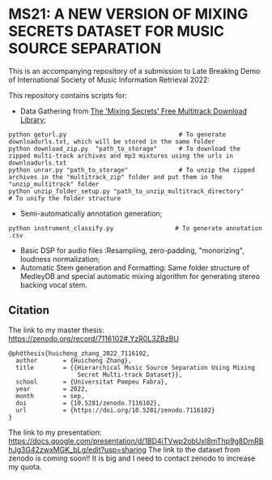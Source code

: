 # MS21: A NEW VERSION OF MIXING SECRETS DATASET FOR MUSIC SOURCE SEPARATION

This is an accompanying repository of a submission to Late Breaking Demo of International Society of Music Information Retrieval 2022: 

This repository contains scripts for:
* Data Gathering from [The 'Mixing Secrets' Free Multitrack Download Library](https://cambridge-mt.com/ms/mtk/); 
```
python geturl.py                               # To generate downloadurls.txt, which will be stored in the same folder
python download_zip.py  "path_to_storage"      # To download the zipped multi-track archives and mp3 mixtures using the urls in downloadurls.txt
python unrar.py "path_to_storage"              # To unzip the zipped archives in the "multitrack_zip" folder and put them in the "unzip_multitrack" folder
python unzip_folder_setup.py "path_to_unzip_multitrack_directory"         # To unify the folder structure
```

* Semi-automatically annotation generation;
```
python instrument_classify.py                 # To generate annotation .csv
```
* Basic DSP for audio files :Resampling, zero-padding, "monorizing", loudness normalization;
* Automatic Stem generation and Formatting: Same folder structure of MedleyDB and special automatic mixing algorithm for generating stereo backing vocal stem. 



## Citation
The link to my master thesis: https://zenodo.org/record/7116102#.YzR0L3ZBzBU
```
@phdthesis{huicheng_zhang_2022_7116102,
  author       = {Huicheng Zhang},
  title        = {{Hierarchical Music Source Separation Using Mixing 
                   Secret Multi-track Dataset}},
  school       = {Universitat Pompeu Fabra},
  year         = 2022,
  month        = sep,
  doi          = {10.5281/zenodo.7116102},
  url          = {https://doi.org/10.5281/zenodo.7116102}
}
```
The link to my presentation: https://docs.google.com/presentation/d/1BD4iTVwp2obUxl8mThp9g8DmRBhJg3G42zwxMGK_bLg/edit?usp=sharing
The link to the dataset from zenodo is coming soon!! It is big and I need to contact zenodo to increase my quota.
